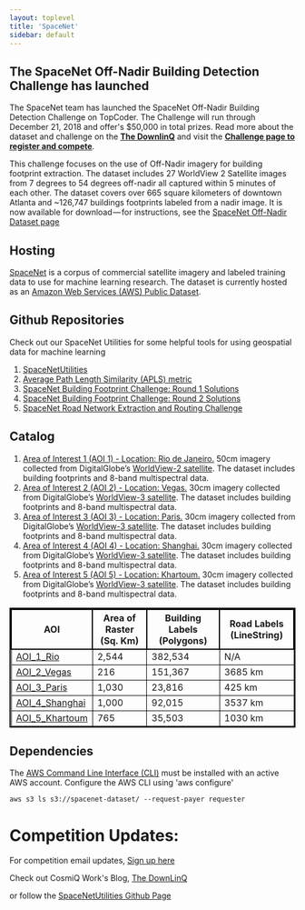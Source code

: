 ```yaml
---
layout: toplevel
title: 'SpaceNet'
sidebar: default
---
```



## The SpaceNet Off-Nadir Building Detection Challenge has launched
The SpaceNet team has launched the SpaceNet Off-Nadir Building Detection Challenge on TopCoder.  The Challenge will run through December 21, 2018 and offer's $50,000 in total prizes.  Read more about the dataset and challenge on the **[The DownlinQ](https://medium.com/the-downlinq/introducing-the-spacenet-off-nadir-imagery-and-buildings-dataset-e4a3c1cb4ce3)** and visit the **[Challenge page to register and compete](http://community.topcoder.com/longcontest/?module=ViewProblemStatement&rd=17313&pm=15148)**.

This challenge focuses on the use of Off-Nadir imagery for building footprint extraction.  The dataset includes 27 WorldView 2 Satellite images from 7 degrees to 54 degrees off-nadir all captured within 5 minutes of each other. The dataset covers over 665 square kilometers of downtown Atlanta and ~126,747 buildings footprints labeled from a nadir image. It is now available for download — for instructions, see the [SpaceNet Off-Nadir Dataset page](/datasets/spacenet-OffNadir-summary.html)


## Hosting
[SpaceNet](https://registry.opendata.aws/spacenet/) is a corpus of commercial satellite imagery and labeled
 training data to use for machine learning research. The dataset is currently hosted as an [Amazon Web Services (AWS) Public Dataset](https://aws.amazon.com/public-datasets/).

## Github Repositories
Check out our SpaceNet Utilities for some helpful tools for using geospatial data for machine learning
1.  [SpaceNetUtilities](https://github.com/SpaceNetChallenge/utilities)
2.  [Average Path Length Similarity (APLS) metric](https://github.com/CosmiQ/apls)
3.  [SpaceNet Building Footprint Challenge: Round 1 Solutions](https://github.com/SpaceNetChallenge/BuildingDetectors/)
4.  [SpaceNet Building Footprint Challenge: Round 2 Solutions](https://github.com/SpaceNetChallenge/BuildingDetectors_Round2)
5.  [SpaceNet Road Network Extraction and Routing Challenge](https://github.com/SpaceNetChallenge/RoadDetectors)



## Catalog
1. [Area of Interest 1 (AOI 1) - Location: Rio de Janeiro.](/AOI_Lists/AOI_1_Rio.html) 50cm imagery collected from DigitalGlobe’s [WorldView-2 satellite](http://satimagingcorp.s3.amazonaws.com/site/pdf/WorldView-2_datasheet.pdf). The dataset includes building footprints and 8-band multispectral data.
2. [Area of Interest 2 (AOI 2) - Location: Vegas.](/AOI_Lists/AOI_2_Vegas.html) 30cm imagery collected from DigitalGlobe’s [WorldView-3 satellite](https://www.spaceimagingme.com/downloads/sensors/datasheets/DG_WorldView3_DS_2014.pdf). The dataset includes building footprints and 8-band multispectral data.
3. [Area of Interest 3 (AOI 3) - Location: Paris.](/AOI_Lists/AOI_3_Paris.html) 30cm imagery collected from DigitalGlobe’s [WorldView-3 satellite](https://www.spaceimagingme.com/downloads/sensors/datasheets/DG_WorldView3_DS_2014.pdf). The dataset includes building footprints and 8-band multispectral data.
4. [Area of Interest 4 (AOI 4) - Location: Shanghai.](/AOI_Lists/AOI_4_Shanghai.html) 30cm imagery collected from DigitalGlobe’s [WorldView-3 satellite](https://www.spaceimagingme.com/downloads/sensors/datasheets/DG_WorldView3_DS_2014.pdf). The dataset includes building footprints and 8-band multispectral data.
5. [Area of Interest 5 (AOI 5) - Location: Khartoum.](/AOI_Lists/AOI_5_Khartoum.html) 30cm imagery collected from DigitalGlobe’s [WorldView-3 satellite](https://www.spaceimagingme.com/downloads/sensors/datasheets/DG_WorldView3_DS_2014.pdf). The dataset includes building footprints and 8-band multispectral data.

<style> table{
    border-collapse: collapse;
    border-spacing: 0;
    border:2px solid #000000;
}

th{
    border:2px solid #000000;
}

td{
    border:1px solid #000000;
}
</style>

| AOI            | Area of Raster (Sq. Km) | Building Labels (Polygons) | Road Labels (LineString)   |
|----------------|-------------------------|----------------------------|----------------------------|
| [AOI_1_Rio](/AOI_Lists/AOI_1_Rio.html)      | 2,544                   | 382,534                  | N/A                |
| [AOI_2_Vegas](/AOI_Lists/AOI_2_Vegas.html)     | 216                     | 151,367                    |3685 km                  |
| [AOI_3_Paris](/AOI_Lists/AOI_3_Paris.html)    | 1,030                   | 23,816                     |425 km                  |
| [AOI_4_Shanghai](/AOI_Lists/AOI_4_Shanghai.html) | 1,000                   | 92,015                     |3537 km                  |
| [AOI_5_Khartoum](/AOI_Lists/AOI_5_Khartoum.html) | 765                     | 35,503                    |1030 km                 |


## Dependencies
The [AWS Command Line Interface (CLI)](https://aws.amazon.com/cli/) must be installed with an active AWS account. Configure the AWS CLI using 'aws configure'

```commandline
aws s3 ls s3://spacenet-dataset/ --request-payer requester
```


# Competition Updates:
For competition email updates, [Sign up here](http://explore.digitalglobe.com/spacenet)

Check out CosmiQ Work's Blog, [The DownLinQ](https://medium.com/the-downlinq)

or follow the [SpaceNetUtilities Github Page](https://github.com/SpaceNetChallenge/utilities)

